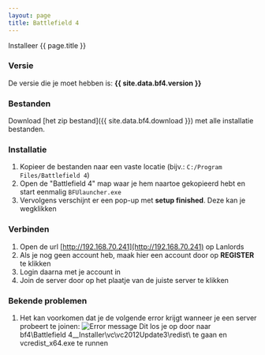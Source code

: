 ```yaml
---
layout: page
title: Battlefield 4
---
```


Installeer {{ page.title }}

### Versie

De versie die je moet hebben is: **{{ site.data.bf4.version }}**

### Bestanden

Download [het zip bestand]({{ site.data.bf4.download }}) met alle
installatie bestanden.

### Installatie

1. Kopieer de bestanden naar een vaste locatie (bijv.: `C:/Program Files/Battlefield 4`)
2. Open de "Battlefield 4" map waar je hem naartoe gekopieerd hebt en start eenmalig `BFUlauncher.exe`
3. Vervolgens verschijnt er een pop-up met **setup finished**. Deze kan je wegklikken

### Verbinden

1. Open de url [http://192.168.70.241](http://192.168.70.241) op Lanlords
2. Als je nog geen account heb, maak hier een account door op **REGISTER** te klikken
3. Login daarna met je account in
4. Join de server door op het plaatje van de juiste server te klikken

### Bekende problemen

1. Het kan voorkomen dat je de volgende error krijgt wanneer je een server probeert te joinen: 
![Error message](/assets/img/game/bf4-error-01.jpg")
Dit los je op door naar bf4\Battlefield 4\__Installer\vc\vc2012Update3\redist\ te gaan en vcredist_x64.exe te runnen
